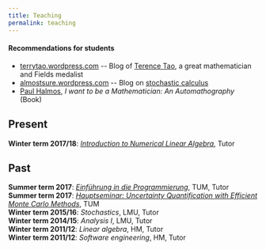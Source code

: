 ```yaml
---
title: Teaching
permalink: teaching
---
```


#### Recommendations for students
- [terrytao.wordpress.com](https://terrytao.wordpress.com/) -- Blog of [Terence Tao](https://en.wikipedia.org/wiki/Terence_Tao), a great mathematician and Fields medalist  
- [almostsure.wordpress.com](https://almostsure.wordpress.com/) -- Blog on [stochastic calculus](https://en.wikipedia.org/wiki/Stochastic_calculus)  
- [Paul Halmos](https://en.wikipedia.org/wiki/Paul_Halmos), _I want to be a Mathematician: An Automathography_ (Book)

## Present
**Winter term 2017/18**: [*Introduction to Numerical Linear Algebra*](https://www-m2.ma.tum.de/bin/view/M2/Allgemeines/NLA17), Tutor 

## Past
**Summer term 2017**: [_Einführung in die Programmierung_](https://www-m2.ma.tum.de/bin/view/M2/Allgemeines/Einf%fchrungInDieProgrammierung%28MA8003%29), TUM, Tutor  
**Summer term 2017**: [_Hauptseminar: Uncertainty Quantification with Efficient Monte Carlo Methods_](https://www-m2.ma.tum.de/bin/view/M2/Allgemeines/UQSEM), TUM  
**Winter term 2015/16**: _Stochastics_, LMU, Tutor  
**Winter term 2014/15**: _Analysis I_, LMU, Tutor  
**Winter term 2011/12**: _Linear algebra_, HM, Tutor  
**Winter term 2011/12**: _Software engineering_, HM, Tutor


